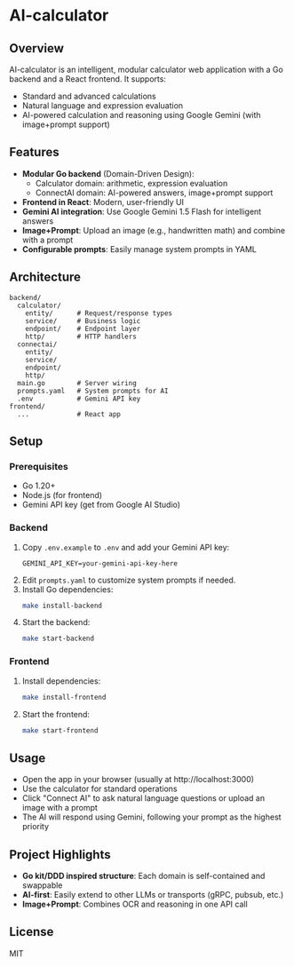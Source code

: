 # AI-calculator

## Overview

AI-calculator is an intelligent, modular calculator web application with a Go backend and a React frontend. It supports:
- Standard and advanced calculations
- Natural language and expression evaluation
- AI-powered calculation and reasoning using Google Gemini (with image+prompt support)

## Features
- **Modular Go backend** (Domain-Driven Design):
  - Calculator domain: arithmetic, expression evaluation
  - ConnectAI domain: AI-powered answers, image+prompt support
- **Frontend in React**: Modern, user-friendly UI
- **Gemini AI integration**: Use Google Gemini 1.5 Flash for intelligent answers
- **Image+Prompt**: Upload an image (e.g., handwritten math) and combine with a prompt
- **Configurable prompts**: Easily manage system prompts in YAML

## Architecture
```
backend/
  calculator/
    entity/      # Request/response types
    service/     # Business logic
    endpoint/    # Endpoint layer
    http/        # HTTP handlers
  connectai/
    entity/
    service/
    endpoint/
    http/
  main.go        # Server wiring
  prompts.yaml   # System prompts for AI
  .env           # Gemini API key
frontend/
  ...            # React app
```

## Setup

### Prerequisites
- Go 1.20+
- Node.js (for frontend)
- Gemini API key (get from Google AI Studio)

### Backend
1. Copy `.env.example` to `.env` and add your Gemini API key:
   ```
   GEMINI_API_KEY=your-gemini-api-key-here
   ```
2. Edit `prompts.yaml` to customize system prompts if needed.
3. Install Go dependencies:
   ```sh
   make install-backend
   ```
4. Start the backend:
   ```sh
   make start-backend
   ```

### Frontend
1. Install dependencies:
   ```sh
   make install-frontend
   ```
2. Start the frontend:
   ```sh
   make start-frontend
   ```

## Usage
- Open the app in your browser (usually at http://localhost:3000)
- Use the calculator for standard operations
- Click "Connect AI" to ask natural language questions or upload an image with a prompt
- The AI will respond using Gemini, following your prompt as the highest priority

## Project Highlights
- **Go kit/DDD inspired structure**: Each domain is self-contained and swappable
- **AI-first**: Easily extend to other LLMs or transports (gRPC, pubsub, etc.)
- **Image+Prompt**: Combines OCR and reasoning in one API call

## License
MIT